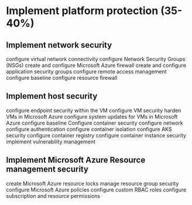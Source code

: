 # Implement platform protection (35-40%)

## Implement network security

configure virtual network connectivity
configure Network Security Groups (NSGs)
create and configure Microsoft Azure firewall
create and configure application security groups
configure remote access management
configure baseline
configure resource firewall

## Implement host security

configure endpoint security within the VM
configure VM security
harden VMs in Microsoft Azure
configure system updates for VMs in Microsoft Azure
configure baseline
Configure container security
configure network
configure authentication
configure container isolation
configure AKS security
configure container registry
configure container instance security
implement vulnerability management

## Implement Microsoft Azure Resource management security

create Microsoft Azure resource locks
manage resource group security
configure Microsoft Azure policies
configure custom RBAC roles
configure subscription and resource permissions
